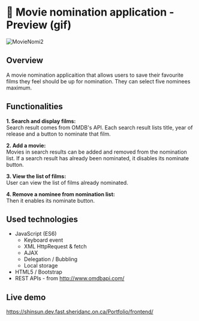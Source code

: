 # :movie_camera: Movie nomination application - Preview (gif)
![MovieNomi2](https://user-images.githubusercontent.com/47774611/107603733-b1ddd280-6bfb-11eb-83aa-3dfe26205297.gif)
<br>
## Overview
A movie nomination applicaition that allows users to save their favourite films they feel should be up for nomination. They can select five nominees maximum.

## Functionalities
**1. Search and display films:**<br>
Search result comes from OMDB's API. Each search result lists title, year of release and a button to nominate that film.

**2. Add a movie:**<br>
Movies in search results can be added and removed from the nomination list. If a search result has already been nominated, it disables its nominate button.

**3. View the list of films:**<br>
User can view the list of films already nominated.

**4. Remove a nominee from nomination list:**<br>
Then it enables its nominate button.

## Used technologies
- JavaScript (ES6)
  - Keyboard event    
  - XML HttpRequest & fetch
  - AJAX  
  - Delegation / Bubbling
  - Local storage
- HTML5 / Bootstrap
- REST APIs - from http://www.omdbapi.com/

## Live demo
https://shinsun.dev.fast.sheridanc.on.ca/Portfolio/frontend/

